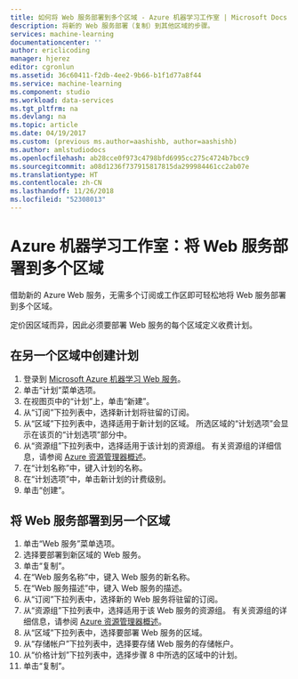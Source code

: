 ```yaml
---
title: 如何将 Web 服务部署到多个区域 - Azure 机器学习工作室 | Microsoft Docs
description: 将新的 Web 服务部署（复制）到其他区域的步骤。
services: machine-learning
documentationcenter: ''
author: ericlicoding
manager: hjerez
editor: cgronlun
ms.assetid: 36c60411-f2db-4ee2-9b66-b1f1d77a8f44
ms.service: machine-learning
ms.component: studio
ms.workload: data-services
ms.tgt_pltfrm: na
ms.devlang: na
ms.topic: article
ms.date: 04/19/2017
ms.custom: (previous ms.author=aashishb, author=aashishb)
ms.author: amlstudiodocs
ms.openlocfilehash: ab28cce0f973c4798bfd6995cc275c4724b7bcc9
ms.sourcegitcommit: a08d1236f737915817815da299984461cc2ab07e
ms.translationtype: HT
ms.contentlocale: zh-CN
ms.lasthandoff: 11/26/2018
ms.locfileid: "52308013"
---
```

# <a name="azure-machine-learning-studio-deploy-a-web-service-to-multiple-regions"></a>Azure 机器学习工作室：将 Web 服务部署到多个区域
借助新的 Azure Web 服务，无需多个订阅或工作区即可轻松地将 Web 服务部署到多个区域。 

定价因区域而异，因此必须要部署 Web 服务的每个区域定义收费计划。

## <a name="to-create-a-plan-in-another-region"></a>在另一个区域中创建计划
1. 登录到 [Microsoft Azure 机器学习 Web 服务](https://services.azureml.net/)。
2. 单击“计划”菜单选项。
3. 在视图页中的“计划”上，单击“新建”。
4. 从“订阅”下拉列表中，选择新计划将驻留的订阅。
5. 从“区域”下拉列表中，选择适用于新计划的区域。 所选区域的“计划选项”会显示在该页的“计划选项”部分中。
6. 从“资源组”下拉列表中，选择适用于该计划的资源组。 有关资源组的详细信息，请参阅 [Azure 资源管理器概述](../../azure-resource-manager/resource-group-overview.md)。
7. 在“计划名称”中，键入计划的名称。
8. 在“计划选项”中，单击新计划的计费级别。
9. 单击“创建”。

## <a name="deploying-the-web-service-to-another-region"></a>将 Web 服务部署到另一个区域
1. 单击“Web 服务”菜单选项。
2. 选择要部署到新区域的 Web 服务。
3. 单击“复制”。
4. 在“Web 服务名称”中，键入 Web 服务的新名称。
5. 在“Web 服务描述”中，键入 Web 服务的描述。
6. 从“订阅”下拉列表中，选择新的 Web 服务将驻留的订阅。
7. 从“资源组”下拉列表中，选择适用于该 Web 服务的资源组。 有关资源组的详细信息，请参阅 [Azure 资源管理器概述](../../azure-resource-manager/resource-group-overview.md)。
8. 从“区域”下拉列表中，选择要部署 Web 服务的区域。
9. 从“存储帐户”下拉列表中，选择要存储 Web 服务的存储帐户。
10. 从“价格计划”下拉列表中，选择步骤 8 中所选的区域中的计划。
11. 单击“复制”。


